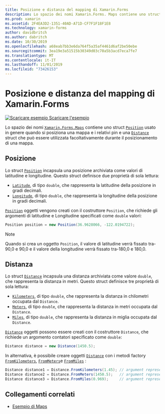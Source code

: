 ```yaml
---
title: Posizione e distanza del mapping di Xamarin.Forms
description: Lo spazio dei nomi Xamarin.Forms. Maps contiene uno struct di posizione usato in genere quando si posiziona una mappa e i relativi pin e uno struct di distanza che può essere utilizzato facoltativamente durante il posizionamento di una mappa.
ms.prod: xamarin
ms.assetid: 2F4EA3D2-1351-40AD-A71D-CF7F1F18F1E8
ms.technology: xamarin-forms
author: davidbritch
ms.author: dabritch
ms.date: 10/30/2019
ms.openlocfilehash: a68eab7bb3e6da764f5a35af4461d6af2be50ebe
ms.sourcegitcommit: 3ea19e3a51515b30349d03c70a5b3acd7eca7fe7
ms.translationtype: MT
ms.contentlocale: it-IT
ms.lasthandoff: 11/01/2019
ms.locfileid: "73426153"
---
```

# <a name="xamarinforms-map-position-and-distance"></a>Posizione e distanza del mapping di Xamarin.Forms

[![Scaricare esempio](~/media/shared/download.png) Scaricare l'esempio](https://docs.microsoft.com/samples/xamarin/xamarin-forms-samples/workingwithmaps)

Lo spazio dei nomi [`Xamarin.Forms.Maps`](xref:Xamarin.Forms.Maps) contiene uno struct [`Position`](xref:Xamarin.Forms.Maps.Position) usato in genere quando si posiziona una mappa e i relativi pin e una [`Distance`](xref:Xamarin.Forms.Maps.Distance) struct che può essere utilizzata facoltativamente durante il posizionamento di una mappa.

## <a name="position"></a>Posizione

Lo struct [`Position`](xref:Xamarin.Forms.Maps.Position) incapsula una posizione archiviata come valori di latitudine e longitudine. Questo struct definisce due proprietà di sola lettura:

- [`Latitude`](xref:Xamarin.Forms.Maps.Position.Latitude), di tipo `double`, che rappresenta la latitudine della posizione in gradi decimali.
- [`Longitude`](xref:Xamarin.Forms.Maps.Position.Longitude), di tipo `double`, che rappresenta la longitudine della posizione in gradi decimali.

[`Position`](xref:Xamarin.Forms.Maps.Position) oggetti vengono creati con il costruttore `Position`, che richiede gli argomenti di latitudine e Longitudine specificati come `double` valori:

```csharp
Position position = new Position(36.9628066, -122.0194722);
```

> [!NOTE]
> Quando si crea un oggetto `Position`, il valore di latitudine verrà fissato tra-90,0 e 90,0 e il valore della longitudine verrà fissato tra-180,0 e 180,0.

## <a name="distance"></a>Distanza

Lo struct [`Distance`](xref:Xamarin.Forms.Maps.Distance) incapsula una distanza archiviata come valore `double`, che rappresenta la distanza in metri. Questo struct definisce tre proprietà di sola lettura:

- [`Kilometers`](xref:Xamarin.Forms.Maps.Distance.Kilometers), di tipo `double`, che rappresenta la distanza in chilometri occupata dal `Distance`.
- [`Meters`](xref:Xamarin.Forms.Maps.Distance.Meters), di tipo `double`, che rappresenta la distanza in metri occupata dal `Distance`.
- [`Miles`](xref:Xamarin.Forms.Maps.Distance.Miles), di tipo `double`, che rappresenta la distanza in miglia occupata dal `Distance`.

[`Distance`](xref:Xamarin.Forms.Maps.Distance) oggetti possono essere creati con il costruttore `Distance`, che richiede un argomento contatori specificato come `double`:

```csharp
Distance distance = new Distance(1450.5);
```

In alternativa, è possibile creare oggetti [`Distance`](xref:Xamarin.Forms.Maps.Distance) con i metodi factory [`FromKilometers`](xref:Xamarin.Forms.Maps.Distance.FromKilometers*), [`FromMeters`](xref:Xamarin.Forms.Maps.Distance.FromMeters*)e [`FromMiles`](xref:Xamarin.Forms.Maps.Distance.FromMiles*) :

```csharp
Distance distance1 = Distance.FromKilometers(1.45); // argument represents the number of kilometers
Distance distance2 = Distance.FromMeters(1450.5);   // argument represents the number of meters
Distance distance3 = Distance.FromMiles(0.969);     // argument represents the number of miles
```

## <a name="related-links"></a>Collegamenti correlati

- [Esempio di Maps](https://docs.microsoft.com/samples/xamarin/xamarin-forms-samples/workingwithmaps)
